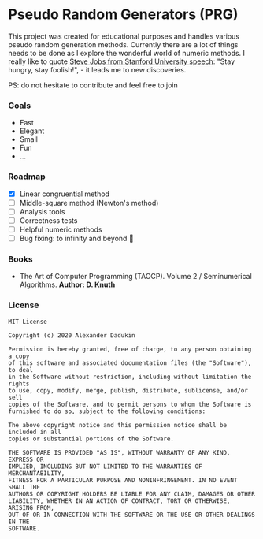 # Pseudo Random Generators (__PRG__)

This project was created for educational purposes and handles various pseudo random
generation methods. Currently there are a lot of things
needs to be done as I explore the wonderful world of numeric methods.
I really like to quote [Steve Jobs from Stanford University speech](https://youtu.be/D1R-jKKp3NA?t=848):
"Stay hungry, stay foolish!", - it leads me to new discoveries. 

PS: do not hesitate to contribute and feel free to join

### Goals

- Fast
- Elegant
- Small
- Fun
- ...

### Roadmap

 - [x] Linear congruential method
 - [ ] Middle-square method (Newton's method)
 - [ ] Analysis tools
 - [ ] Correctness tests
 - [ ] Helpful numeric methods
 - [ ] Bug fixing: to infinity and beyond 🚀
 
### Books

 - The Art of Computer Programming (TAOCP). Volume 2 / Seminumerical Algorithms. __Author: D. Knuth__
### License

```text
MIT License

Copyright (c) 2020 Alexander Dadukin

Permission is hereby granted, free of charge, to any person obtaining a copy
of this software and associated documentation files (the "Software"), to deal
in the Software without restriction, including without limitation the rights
to use, copy, modify, merge, publish, distribute, sublicense, and/or sell
copies of the Software, and to permit persons to whom the Software is
furnished to do so, subject to the following conditions:

The above copyright notice and this permission notice shall be included in all
copies or substantial portions of the Software.

THE SOFTWARE IS PROVIDED "AS IS", WITHOUT WARRANTY OF ANY KIND, EXPRESS OR
IMPLIED, INCLUDING BUT NOT LIMITED TO THE WARRANTIES OF MERCHANTABILITY,
FITNESS FOR A PARTICULAR PURPOSE AND NONINFRINGEMENT. IN NO EVENT SHALL THE
AUTHORS OR COPYRIGHT HOLDERS BE LIABLE FOR ANY CLAIM, DAMAGES OR OTHER
LIABILITY, WHETHER IN AN ACTION OF CONTRACT, TORT OR OTHERWISE, ARISING FROM,
OUT OF OR IN CONNECTION WITH THE SOFTWARE OR THE USE OR OTHER DEALINGS IN THE
SOFTWARE.

```
